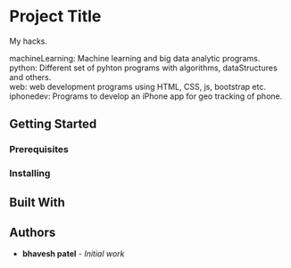 # Project Title

My hacks.

machineLearning:  Machine learning and big data analytic programs.<br>
python:  Different set of pyhton programs with algorithms, dataStructures and others.<br>
web:  web development programs using HTML, CSS, js, bootstrap etc.<br>
iphonedev:  Programs to develop an iPhone app for geo tracking of phone.<br>

## Getting Started

### Prerequisites

### Installing

## Built With

## Authors

* **bhavesh patel** - *Initial work*
